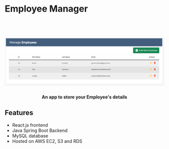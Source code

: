 # Employee Manager

<h1 align="center">
  <br>
  <a href="http://employee-manager-frontend-app.s3-website-us-east-1.amazonaws.com"><img src="./employee-manager.PNG" alt="Employee Manager" width="800"></a>
</h1>

<h4 align="center">An app to store your Employee's details</h4>


## Features

* React.js frontend
* Java Spring Boot Backend
* MySQL database
* Hosted on AWS EC2, S3 and RDS
